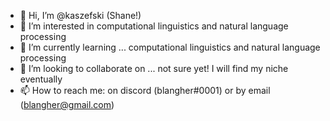 - 👋 Hi, I’m @kaszefski (Shane!)
- 👀 I’m interested in computational linguistics and natural language processing
- 🌱 I’m currently learning ... computational linguistics and natural language processing
- 💞️ I’m looking to collaborate on ... not sure yet! I will find my niche eventually
- 📫 How to reach me: on discord (blangher#0001) or by email (blangher@gmail.com)

<!---
kaszefski/kaszefski is a ✨ special ✨ repository because its `README.md` (this file) appears on your GitHub profile.
You can click the Preview link to take a look at your changes.
--->
